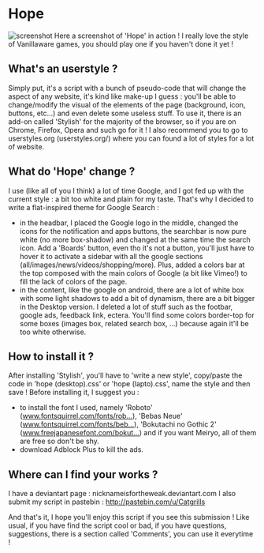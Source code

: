# Hope

![screenshot](http://i.imgur.com/KIVrF5p.png)
Here a screenshot of 'Hope' in action ! I really love the style of Vanillaware games, you should play one if you haven't done it yet !

What's an userstyle ?
-------------------------------

Simply put, it's a script with a bunch of pseudo-code that will change the aspect of any website, it's kind like make-up I guess : you'll be able to change/modify the visual of the elements of the page (background, icon, buttons, etc...) and even delete some useless stuff. To use it, there is an add-on called 'Stylish' for the majority of the browser, so if you are on Chrome, Firefox, Opera and such go for it ! I also recommend you to go to userstyles.org (userstyles.org/) where you can found a lot of styles for a lot of website.

What do 'Hope' change ?
-------------------------------
I use (like all of you I think) a lot of time Google, and I got fed up with the current style : a bit too white and plain for my taste. That's why I decided to write a flat-inspired theme for Google Search :
- in the headbar, I placed the Google logo in the middle, changed the icons for the notification and apps buttons, the searchbar is now pure white (no more box-shadow) and changed at the same time the search icon. Add a 'Boards' button, even tho it's not a button, you'll just have to hover it to activate a sidebar with all the google sections (all/images/news/videos/shopping/more). Plus, added a colors bar at the top composed with the main colors of Google (a bit like Vimeo!) to fill the lack of colors of the page.
- in the content, like the google on android, there are a lot of white box with some light shadows to add a bit of dynamism, there are  a bit bigger in the Desktop version. I deleted a lot of stuff such as the footbar, google ads, feedback link, ectera. You'll find some colors border-top for some boxes (images box, related search box, ...) because again it'll be too white otherwise.

How to install it ?
-------------------------------
After installing 'Stylish', you'll have to 'write a new style', copy/paste the code in 'hope (desktop).css' or 'hope (lapto).css', name the style and then save ! Before installing it, I suggest you :

* to install the font I used, namely 'Roboto' (www.fontsquirrel.com/fonts/rob…), 'Bebas Neue' (www.fontsquirrel.com/fonts/beb…), 'Bokutachi no Gothic 2' (www.freejapanesefont.com/bokut…) and if you want Meiryo, all of them are free so don't be shy.
* download Adblock Plus to kill the ads.

Where can I find your works ?
-------------------------------
I have a deviantart page : nicknameisfortheweak.deviantart.com
I also submit my script in pastebin : http://pastebin.com/u/Catgrills

And that's it, I hope you'll enjoy this script if you see this submission ! Like usual, if you have find the script cool or bad, if you have questions, suggestions, there is a section called 'Comments', you can use it everytime !
